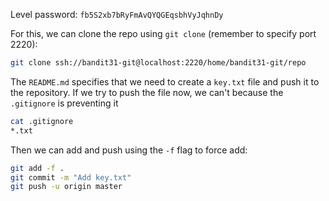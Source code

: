 Level password: `fb5S2xb7bRyFmAvQYQGEqsbhVyJqhnDy`

For this, we can clone the repo using `git clone` (remember to specify port 2220):

```sh
git clone ssh://bandit31-git@localhost:2220/home/bandit31-git/repo
```

The `README.md` specifies that we need to create a `key.txt` file and push it to the repository. If we try to push the file now, we can't because the `.gitignore` is preventing it

```sh
cat .gitignore
*.txt
```

Then we can add and push using the `-f` flag to force add:

```sh
git add -f .
git commit -m "Add key.txt"
git push -u origin master
```